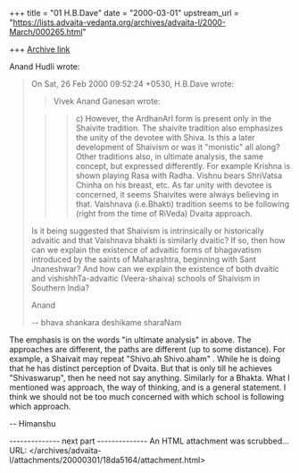 +++
title = "01 H.B.Dave"
date = "2000-03-01"
upstream_url = "https://lists.advaita-vedanta.org/archives/advaita-l/2000-March/000265.html"

+++
[Archive link](https://lists.advaita-vedanta.org/archives/advaita-l/2000-March/000265.html)

Anand Hudli wrote:

> On Sat, 26 Feb 2000 09:52:24 +0530, H.B.Dave <hbd at DDIT.ERNET.IN> wrote:
>
> >Vivek Anand Ganesan wrote:
>
> >> c) However, the ArdhanArI form is present only in the
> >>    Shaivite tradition.  The shaivite tradition also
> >>    emphasizes the unity of the devotee with Shiva.
> >>    Is this a later development of Shaivism or was it
> >>    "monistic" all along?
> >Other traditions also, in ultimate analysis, the same concept, but
> >expressed differently. For example Krishna is shown playing Rasa with
> >Radha. Vishnu bears ShriVatsa Chinha on his breast, etc.
> >As far unity with devotee is concerned, it seems Shaivites were always
> >believing in that. Vaishnava (i.e.Bhakti) tradition seems to be
> >following (right from the time of RiVeda) Dvaita approach.
>
>  Is it being suggested that Shaivism is intrinsically or historically
>  advaitic and that Vaishnava bhakti is similarly dvaitic? If so, then
>  how can we explain the existence of advaitic forms of bhagavatism
>  introduced by the saints of Maharashtra, beginning with Sant Jnaneshwar?
>  And how can we explain the existence of both dvaitic and
>  vishishhTa-advaitic (Veera-shaiva) schools of Shaivism in Southern India?
>
>  Anand
>
> --
> bhava shankara deshikame sharaNam
>

The emphasis is on the words "in ultimate analysis" in above. The approaches
are different, the paths are different (up to some distance). For example,  a
Shaivait may repeat "Shivo.ah Shivo.aham" . While he is doing that he has
distinct perception of Dvaita. But that is only till he achieves
"Shivaswarup", then he need not say anything. Similarly for a Bhakta. What I
mentioned was approach, the way of thinking,  and is a general statement. I
think we should not be too much concerned with which school is following
which approach.

-- Himanshu


-------------- next part --------------
An HTML attachment was scrubbed...
URL: </archives/advaita-l/attachments/20000301/18da5164/attachment.html>
